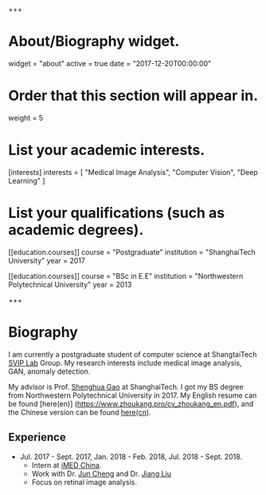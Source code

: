 +++
# About/Biography widget.
widget = "about"
active = true
date = "2017-12-20T00:00:00"

# Order that this section will appear in.
weight = 5

# List your academic interests.
[interests]
  interests = [
    "Medical Image Analysis",
    "Computer Vision",
    "Deep Learning"
  ]

# List your qualifications (such as academic degrees).
[[education.courses]]
  course = "Postgraduate"
  institution = "ShanghaiTech University"
  year = 2017

[[education.courses]]
  course = "BSc in E.E"
  institution = "Northwestern Polytechnical University"
  year = 2013
 
+++

# Biography

I am currently a postgraduate student of computer science at ShangtaiTech
[SVIP Lab](https://svip-lab.github.io/) Group. My research interests include medical image analysis, GAN, anomaly detection.

My advisor is Prof. [Shenghua Gao](http://sist.shanghaitech.edu.cn/2018/0502/c2739a24311/page.htm) at ShanghaiTech.
I got my BS degree from Northwestern Polytechnical University in 2017. My English resume can be found [here(en)]
(https://www.zhoukang.pro/cv_zhoukang_en.pdf), and the Chinese version can be found
 [here(cn)](https://www.zhoukang.pro/cv_zhoukang_cn.pdf).

## Experience

- Jul. 2017 - Sept. 2017, Jan. 2018 - Feb. 2018, Jul. 2018 - Sept. 2018.
    - Intern at [iMED China](http://imed.nimte.ac.cn/).
    - Work with Dr. [Jun Cheng](http://imed.nimte.ac.cn/view-10870.html) and Dr. [Jiang Liu](http://imed.nimte.ac.cn/view-9458.html)
    - Focus on retinal image analysis.

